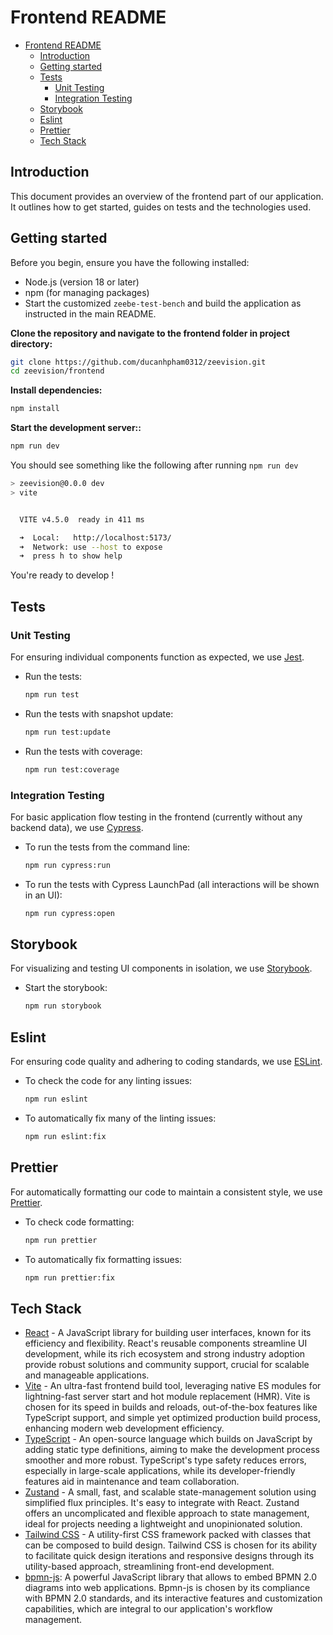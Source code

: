 # Frontend README

- [Frontend README](#frontend-readme)
  - [Introduction](#introduction)
  - [Getting started](#getting-started)
  - [Tests](#tests)
    - [Unit Testing](#unit-testing)
    - [Integration Testing](#integration-testing)
  - [Storybook](#storybook)
  - [Eslint](#eslint)
  - [Prettier](#prettier)
  - [Tech Stack](#tech-stack)

## Introduction

This document provides an overview of the frontend part of our application. It outlines how to get started, guides on tests and the technologies used.

## Getting started

Before you begin, ensure you have the following installed:

- Node.js (version 18 or later)
- npm (for managing packages)
- Start the customized `zeebe-test-bench` and build the application as instructed in the main README.

**Clone the repository and navigate to the frontend folder in project directory:**

```bash
git clone https://github.com/ducanhpham0312/zeevision.git
cd zeevision/frontend
```

**Install dependencies:**

```bash
npm install
```

**Start the development server::**

```bash
npm run dev
```

You should see something like the following after running `npm run dev`

```bash
> zeevision@0.0.0 dev
> vite


  VITE v4.5.0  ready in 411 ms

  ➜  Local:   http://localhost:5173/
  ➜  Network: use --host to expose
  ➜  press h to show help
```

You're ready to develop !

## Tests

### Unit Testing

For ensuring individual components function as expected, we use [Jest](https://jestjs.io/). 
- Run the tests:
  ```bash
  npm run test
  ```
- Run the tests with snapshot update:
  ```bash
  npm run test:update
  ```
- Run the tests with coverage:
  ```bash
  npm run test:coverage
  ```
### Integration Testing

For basic application flow testing in the frontend (currently without any backend data), we use [Cypress](https://www.cypress.io/). 

- To run the tests from the command line:
  ```bash
  npm run cypress:run
  ```
- To run the tests with Cypress LaunchPad (all interactions will be shown in an UI):
  ```bash
  npm run cypress:open
  ```
## Storybook

For visualizing and testing UI components in isolation, we use [Storybook](https://storybook.js.org/). 
- Start the storybook:
  ```bash
  npm run storybook
  ```

## Eslint

For ensuring code quality and adhering to coding standards, we use [ESLint](https://eslint.org/).
- To check the code for any linting issues:
  ```bash
  npm run eslint
  ```
- To automatically fix many of the linting issues:
  ```bash
  npm run eslint:fix
  ```

## Prettier

For automatically formatting our code to maintain a consistent style, we use [Prettier](https://prettier.io/).
- To check code formatting:
  ```bash
  npm run prettier
  ```

- To automatically fix formatting issues:
  ```bash
  npm run prettier:fix
  ```

## Tech Stack

- [React](https://react.dev/) - A JavaScript library for building user interfaces, known for its efficiency and flexibility. React's reusable components streamline UI development, while its rich ecosystem and strong industry adoption provide robust solutions and community support, crucial for scalable and manageable applications.
- [Vite](https://vitejs.dev/) - An ultra-fast frontend build tool, leveraging native ES modules for lightning-fast server start and hot module replacement (HMR). Vite is chosen for its speed in builds and reloads, out-of-the-box features like TypeScript support, and simple yet optimized production build process, enhancing modern web development efficiency.
- [TypeScript](https://www.typescriptlang.org/) - An open-source language which builds on JavaScript by adding static type definitions, aiming to make the development process smoother and more robust. TypeScript's type safety reduces errors, especially in large-scale applications, while its developer-friendly features aid in maintenance and team collaboration.
- [Zustand](https://github.com/pmndrs/zustand) - A small, fast, and scalable state-management solution using simplified flux principles. It's easy to integrate with React. Zustand offers an uncomplicated and flexible approach to state management, ideal for projects needing a lightweight and unopinionated solution.
- [Tailwind CSS](https://tailwindcss.com/) - A utility-first CSS framework packed with classes that can be composed to build design. Tailwind CSS is chosen for its ability to facilitate quick design iterations and responsive designs through its utility-based approach, streamlining front-end development.
- [bpmn-js](https://bpmn.io/toolkit/bpmn-js/): A powerful JavaScript library that allows to embed BPMN 2.0 diagrams into web applications. Bpmn-js is chosen by its compliance with BPMN 2.0 standards, and its interactive features and customization capabilities, which are integral to our application's workflow management.

